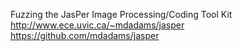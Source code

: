 Fuzzing the JasPer Image Processing/Coding Tool Kit
  http://www.ece.uvic.ca/~mdadams/jasper
  https://github.com/mdadams/jasper
